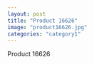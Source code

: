 ```yaml
---
layout: post
title: "Product 16626"
image: "product16626.jpg"
categories: "category1"
---
```

Product 16626
